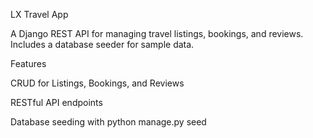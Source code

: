 LX Travel App

A Django REST API for managing travel listings, bookings, and reviews. Includes a database seeder for sample data.

Features

CRUD for Listings, Bookings, and Reviews

RESTful API endpoints

Database seeding with python manage.py seed
